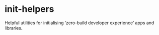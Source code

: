 # init-helpers
Helpful utilities for initialising ‘zero-build developer experience’ apps and libraries.
